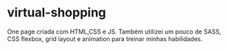 # virtual-shopping
One page criada com HTML,CSS e JS. Também utilizei um pouco de SASS, CSS flexbox, grid layout e animation para treinar minhas habilidades.
